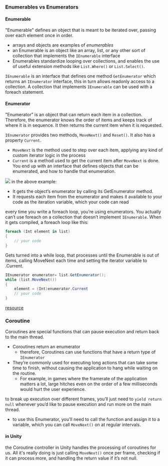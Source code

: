 
### Enumerables vs Enumerators
#### Enumerable
"Enumerable" defines an object that is meant to be iterated over, passing over each element once in order.
- arrays and objects are examples of *enumerables*
- an Enumerable is an object like an array, list, or any other sort of collection that implements the `IEnumerable` interface
- Enumerables standardize looping over collections, and enables the use of useful extension methods like `List.Where()` or `List.Select()`.

`IEnumerable` is an interface that defines one method `GetEnumerator` which returns an `IEnumerator` interface, this in turn allows readonly access to a collection. A collection that implements `IEnumerable` can be used with a foreach statement.

#### Enumerator
"Enumerator" is an object that can return each item in a collection. Therefore, the enumerator knows the order of items and keeps track of where it is in sequence. It then returns the current item when it is requested.

`IEnumerator` provides two methods, `MoveNext()` and `Reset()`. It also has a property `Current`. 
- `MoveNext` is the method used to step over each item, applying any kind of custom iterator logic in the process
- `Current` is a method used to get the current item after `MoveNext` is done. You end up with an interface that defines objects that can be enumerated, and how to handle that enumeration.

![](/assets/images/2021-08-24-12-52-32.png)
in the above example:

- It gets the object’s enumerator by calling its GetEnumerator method.
- It requests each item from the enumerator and makes it available to your code as the iteration variable, which your code can read

every time you write a foreach loop, you’re using enumerators. You actually can’t use foreach on a collection that doesn’t implement `IEnumerable`. When it gets compiled, a foreach loop like this:

```cs
foreach (Int element in list)
{
    // your code
}
```

Gets turned into a while loop, that processes until the Enumerable is out of items, calling MoveNext each time and setting the iterator variable to .Current.

```cs
IEnumerator enumerator= list.GetEnumerator();
while (list.MoveNext())
{
    element = (Int)enumerator.Current
    // your code
}
```

[resource](https://www.csharpstar.com/difference-between-ienumerator-and-ienumerable-interface-csharp/)

### Coroutine
Coroutines are special functions that can pause execution and return back to the main thread.
- Coroutines return an enumerator
    - therefore, Coroutines can use functions that have a return type of `IEnumerator`
- They’re commonly used for executing long actions that can take some time to finish, without causing the application to hang while waiting on the routine. 
    - For example, in games where the framerate of the application matters a lot, large hitches even on the order of a few milliseconds would hurt the user experience.

to break up execution over different frames, you’ll just need to `yield return null` whenever you’d like to pause execution and run more on the main thread.
- to use this Enumerator, you’ll need to call the function and assign it to a variable, which you can call `MoveNext()` on at regular intervals.

#### in Unity
the Coroutine controller in Unity handles the processing of coroutines for us. All it's really doing is just calling `MoveNext()` once per frame, checking if it can process more, and handling the return value if it’s not null.